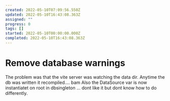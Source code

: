 ```yaml
---
created: 2022-05-10T07:09:56.550Z
updated: 2022-05-10T16:43:08.363Z
assigned: ""
progress: 0
tags: []
started: 2022-05-10T00:00:00.000Z
completed: 2022-05-10T16:43:08.363Z
---
```


# Remove database warnings

The problem was that the vite server was watching the data dir. Anytime the db was written it recompiled.... bam
Also the DataSource var is now instantiatet on root in dbsingleton ... dont like it but dont know how to do differently.
